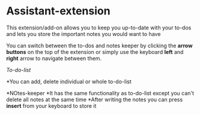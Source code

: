 # Assistant-extension

This extension/add-on allows you to keep you up-to-date 
with your to-dos and lets you store the important notes
you would want to have

You can switch between the to-dos and notes keeper by clicking 
the **arrow buttons** on the top of the extension or simply use the 
keyboard **left** and **right** arrow to navigate between them.

*To-do-list*

*You can add, delete individual or whole to-do-list

*NOtes-keeper
*It has the same functionality as to-do-list except you can't delete all notes 
at the same time
*After writing the notes you can press **insert** from your keyboard to store it
